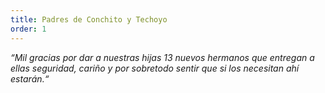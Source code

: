 ```yaml
---
title: Padres de Conchito y Techoyo
order: 1
---
```

*“Mil gracias por dar a nuestras hijas 13 nuevos hermanos que entregan a ellas seguridad, cariño y por sobretodo sentir que si los necesitan ahí estarán.“*
